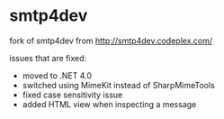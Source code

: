 smtp4dev
========

fork of smtp4dev from http://smtp4dev.codeplex.com/

issues that are fixed:

- moved to .NET 4.0
- switched using MimeKit instead of SharpMimeTools
- fixed case sensitivity issue
- added HTML view when inspecting a message
